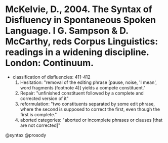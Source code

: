 # McKelvie, D., 2004. The Syntax of Disfluency in Spontaneous Spoken Language. I G. Sampson & D. McCarthy, reds Corpus Linguistics: readings in a widening discipline. London: Continuum.

- classification of disfluencies: 411-412
  1. Hesitation: "removal of the editing phrase [pause, noise, 'I mean', word fragments (footnote 4)] yields a compete constituent."
  2. Repair: "unfinished constituent followed by a complete and corrected version of it"
  3. reformulation: "two constituents separated by some edit phrase, where the second is supposed to correct the first, even though the first is complete."
  4. aborted categories: "aborted or incomplete phrases or clauses [that are not corrected]"

@syntax
@prosody
